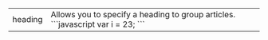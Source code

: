 <table>
<tbody>
  <tr>
    <td>heading</td>
    <td>Allows you to specify a heading to group articles.
      ```javascript
        var i = 23;
      ```
    </td>
  </tr>
</tbody>
</table>
